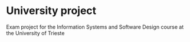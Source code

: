 # University project

Exam project for the Information Systems and Software Design course at the University of Trieste
